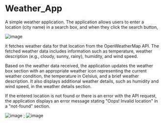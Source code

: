 # Weather_App
A simple weather application. The application allows users to enter a location (city name) in a search box, and when they click the search button, 


![image](https://github.com/Hadhemi33/Weather_App/assets/109398819/5ecbb4e2-0b6d-4f05-ad94-43cb7687cc61)




it fetches weather data for that location from the OpenWeatherMap API. The fetched weather data includes information such as temperature, weather description (e.g., cloudy, sunny, rainy), humidity, and wind speed.

Based on the weather data received, the application updates the weather box section with an appropriate weather icon representing the current weather condition, the temperature in Celsius, and a brief weather description. It also displays additional weather details, such as humidity and wind speed, in the weather details section.

If the entered location is not found or there is an error with the API request, the application displays an error message stating "Oops! Invalid location" in a "not-found" section.





![image](https://github.com/Hadhemi33/Weather_App/assets/109398819/a2b5cfb6-1e24-401b-8c29-55d7389fd0e9) ; ![image](https://github.com/Hadhemi33/Weather_App/assets/109398819/d4d61b77-2c2b-4a66-943b-2e7026aaf50a)





